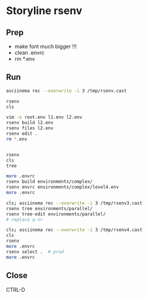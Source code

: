 # Storyline rsenv

## Prep
- make font much bigger !!!
- clean .envrc
- rm *.env

## Run
```bash
asciinema rec --overwrite -i 3 /tmp/rsenv.cast

rsenv
cls

vim -o root.env l1.env l2.env
rsenv build l2.env
rsenv files l2.env
rsenv edit .
rm *.env


rsenv
cls
tree

more .envrc
rsenv build environments/complex/
rsenv envrc environments/complex/level4.env
more .envrc

cls; asciinema rec --overwrite -i 3 /tmp/rsenv3.cast
rsenv tree environments/parallel/
rsenv tree-edit environments/parallel/
# replace q-nr

cls; asciinema rec --overwrite -i 3 /tmp/rsenv4.cast
cls
rsenv
more .envrc
rsenv select .  # prod
more .envrc
```

## Close

CTRL-D
